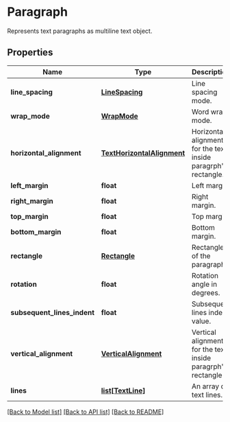 ﻿# Paragraph
Represents text paragraphs as multiline text object.

## Properties
Name | Type | Description | Notes
------------ | ------------- | ------------- | -------------
**line_spacing** | [**LineSpacing**](LineSpacing.md) | Line spacing mode. | [optional] 
**wrap_mode** | [**WrapMode**](WrapMode.md) | Word wrap mode. | [optional] 
**horizontal_alignment** | [**TextHorizontalAlignment**](TextHorizontalAlignment.md) | Horizontal alignment for the text inside paragrph&#39;s rectangle. | [optional] 
**left_margin** | **float** | Left margin. | [optional] 
**right_margin** | **float** | Right margin. | [optional] 
**top_margin** | **float** | Top margin. | [optional] 
**bottom_margin** | **float** | Bottom margin. | [optional] 
**rectangle** | [**Rectangle**](Rectangle.md) | Rectangle of the paragraph. | [optional] 
**rotation** | **float** | Rotation angle in degrees. | [optional] 
**subsequent_lines_indent** | **float** | Subsequent lines indent value. | [optional] 
**vertical_alignment** | [**VerticalAlignment**](VerticalAlignment.md) | Vertical alignment for the text inside paragrph&#39;s rectangle | [optional] 
**lines** | [**list[TextLine]**](TextLine.md) | An array of text lines. | 

[[Back to Model list]](../README.md#documentation-for-models) [[Back to API list]](../README.md#documentation-for-api-endpoints) [[Back to README]](../README.md)


